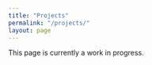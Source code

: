 ```yaml
---
title: "Projects"
permalink: "/projects/"
layout: page
---
```

This page is currently a work in progress.